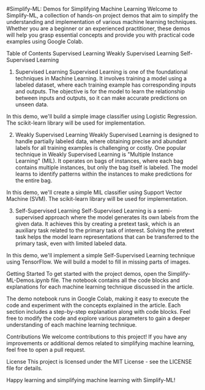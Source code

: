 #Simplify-ML: Demos for Simplifying Machine Learning
Welcome to Simplify-ML, a collection of hands-on project demos that aim to simplify the understanding and implementation of various machine learning techniques. Whether you are a beginner or an experienced practitioner, these demos will help you grasp essential concepts and provide you with practical code examples using Google Colab.

Table of Contents
Supervised Learning
Weakly Supervised Learning
Self-Supervised Learning
1. Supervised Learning
Supervised Learning is one of the foundational techniques in Machine Learning. It involves training a model using a labeled dataset, where each training example has corresponding inputs and outputs. The objective is for the model to learn the relationship between inputs and outputs, so it can make accurate predictions on unseen data.

In this demo, we'll build a simple image classifier using Logistic Regression. The scikit-learn library will be used for implementation.

2. Weakly Supervised Learning
Weakly Supervised Learning is designed to handle partially labeled data, where obtaining precise and abundant labels for all training examples is challenging or costly. One popular technique in Weakly Supervised Learning is "Multiple Instance Learning" (MIL). It operates on bags of instances, where each bag contains multiple instances, but only the bag itself is labeled. The model learns to identify patterns within the instances to make predictions for the entire bag.

In this demo, we'll create a simple MIL classifier using Support Vector Machine (SVM). The scikit-learn library will be used for implementation.

3. Self-Supervised Learning
Self-Supervised Learning is a semi-supervised approach where the model generates its own labels from the given data. It achieves this by creating a pretext task, which is an auxiliary task related to the primary task of interest. Solving the pretext task helps the model learn representations that can be transferred to the primary task, even with limited labeled data.

In this demo, we'll implement a simple Self-Supervised Learning technique using TensorFlow. We will build a model to fill in missing parts of images.

Getting Started
To get started with the project demos, open the Simplify-ML-Demos.ipynb file. The notebook contains all the code blocks and explanations for each machine learning technique discussed in the article.

The demo notebook runs in Google Colab, making it easy to execute the code and experiment with the concepts explained in the article. Each section includes a step-by-step explanation along with code blocks. Feel free to modify the code and explore various parameters to gain a deeper understanding of each machine learning technique.

Contributions
We welcome contributions to this project! If you have any improvements or additional demos related to simplifying machine learning, feel free to open a pull request.

License
This project is licensed under the MIT License - see the LICENSE file for details.

Happy learning and simplifying machine learning with Simplify-ML!
